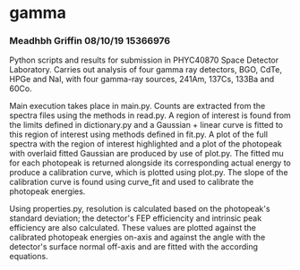 # gamma
### Meadhbh Griffin 08/10/19  15366976

Python scripts and results for submission in PHYC40870 Space Detector Laboratory. Carries out analysis of four gamma ray detectors, BGO, CdTe, HPGe and NaI, with four gamma-ray sources, 241Am, 137Cs, 133Ba and 60Co.

Main execution takes place in main.py. Counts are extracted from the spectra files using the methods in read.py. A region of interest is found from the limits defined in dictionary.py and a Gaussian + linear curve is fitted to this region of interest using methods defined in fit.py. A plot of the full spectra with the region of interest highlighted and a plot of the photopeak with overlaid fitted Gaussian are produced by use of plot.py. The fitted mu for each photopeak is returned alongside its corresponding actual energy to produce a calibration curve, which is plotted using plot.py. The slope of the calibration curve is found using curve_fit and used to calibrate the photopeak energies.

Using properties.py, resolution is calculated based on the photopeak's standard deviation; the detector's FEP efficiencity and intrinsic peak efficiency are also calculated. These values are plotted against the calibrated photopeak energies on-axis and against the angle with the detector's surface normal off-axis and are fitted with the according equations.
